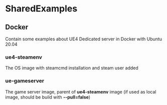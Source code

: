 # SharedExamples

## Docker

Contain some examples about UE4 Dedicated server in Docker with Ubuntu 20.04

### ue4-steamenv

The OS image with steamcmd installation and steam user added

### ue-gameserver

The game server image, parent of **ue4-steamenv** image (if used as local image, should be build with **--pull=false**)